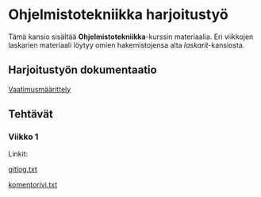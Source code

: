 # Ohjelmistotekniikka harjoitustyö

Tämä kansio sisältää **Ohjelmistotekniikka**-kurssin materiaalia. Eri viikkojen laskarien materiaali 
löytyy omien hakemistojensa alta *laskarit*-kansiosta.

## Harjoitustyön dokumentaatio

[Vaatimusmäärittely](https://github.com/Kaabero/ot-harjoitustyo/blob/main/dokumentaatio/vaatimusmaarittely.md)

## Tehtävät

### Viikko 1

Linkit:

[gitlog.txt](https://github.com/Kaabero/ot-harjoitustyo/blob/main/laskarit/viikko1/gitlog.txt)

[komentorivi.txt](https://github.com/Kaabero/ot-harjoitustyo/blob/main/laskarit/viikko1/komentorivi.txt)




